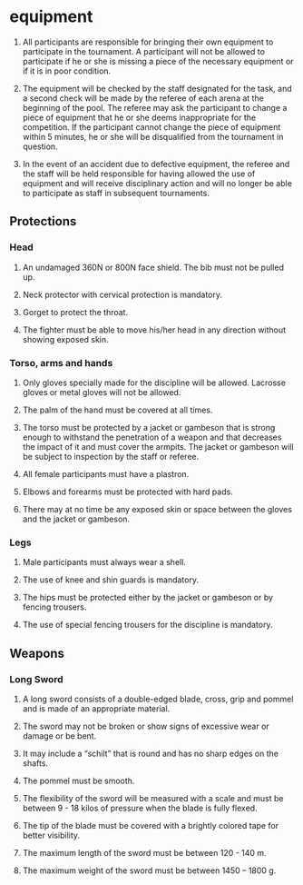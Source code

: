 # equipment
1. All participants are responsible for bringing their own equipment to participate in the tournament. A participant will not be allowed to participate if he or she is missing a piece of the necessary equipment or if it is in poor condition.

2. The equipment will be checked by the staff designated for the task, and a second check will be made by the referee of each arena at the beginning of the pool. The referee may ask the participant to change a piece of equipment that he or she deems inappropriate for the competition. If the participant cannot change the piece of equipment within 5 minutes, he or she will be disqualified from the tournament in question.

3. In the event of an accident due to defective equipment, the referee and the staff will be held responsible for having allowed the use of equipment and will receive disciplinary action and will no longer be able to participate as staff in subsequent tournaments.

## Protections
### Head

1. An undamaged 360N or 800N face shield. The bib must not be pulled up.

2. Neck protector with cervical protection is mandatory.

3. Gorget to protect the throat.

4. The fighter must be able to move his/her head in any direction without showing exposed skin.

### Torso, arms and hands

1. Only gloves specially made for the discipline will be allowed. Lacrosse gloves or metal gloves will not be allowed.

2. The palm of the hand must be covered at all times.

3. The torso must be protected by a jacket or gambeson that is strong enough to withstand the penetration of a weapon and that decreases the impact of it and must cover the armpits. The jacket or gambeson will be subject to inspection by the staff or referee.

4. All female participants must have a plastron.

5. Elbows and forearms must be protected with hard pads.

6. There may at no time be any exposed skin or space between the gloves and the jacket or gambeson.

### Legs

1. Male participants must always wear a shell.

2. The use of knee and shin guards is mandatory.

3. The hips must be protected either by the jacket or gambeson or by fencing trousers.

4. The use of special fencing trousers for the discipline is mandatory.

## Weapons

### Long Sword
1. A long sword consists of a double-edged blade, cross, grip and pommel and is made of an appropriate material.

2. The sword may not be broken or show signs of excessive wear or damage or be bent.

3. It may include a “schilt” that is round and has no sharp edges on the shafts.

4. The pommel must be smooth.

5. The flexibility of the sword will be measured with a scale and must be between 9 - 18 kilos of pressure when the blade is fully flexed.

6. The tip of the blade must be covered with a brightly colored tape for better visibility.

7. The maximum length of the sword must be between 120 - 140 m.

8. The maximum weight of the sword must be between 1450 – 1800 g.